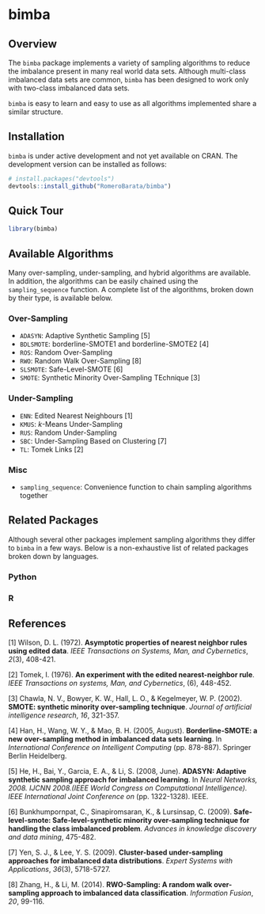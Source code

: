 # bimba
## Overview
The `bimba` package implements a variety of sampling algorithms to reduce the imbalance present in many real world data sets. Although multi-class imbalanced data sets are common, `bimba` has been designed to work only with two-class imbalanced data sets.

`bimba` is easy to learn and easy to use as all algorithms implemented share a similar structure.

## Installation
`bimba` is under active development and not yet available on CRAN. The 
development version can be installed as follows:

```r
# install.packages("devtools")
devtools::install_github("RomeroBarata/bimba")
```

## Quick Tour

```r
library(bimba)


```

## Available Algorithms
Many over-sampling, under-sampling, and hybrid algorithms are available. In addition, the algorithms can be easily chained using the `sampling_sequence` function. A complete list of the algorithms, broken down by their type, is available below.

### Over-Sampling
- `ADASYN`: Adaptive Synthetic Sampling [5]
- `BDLSMOTE`: borderline-SMOTE1 and borderline-SMOTE2 [4]
- `ROS`: Random Over-Sampling
- `RWO`: Random Walk Over-Sampling [8]
- `SLSMOTE`: Safe-Level-SMOTE [6]
- `SMOTE`: Synthetic Minority Over-Sampling TEchnique [3]

### Under-Sampling
- `ENN`: Edited Nearest Neighbours [1]
- `KMUS`: _k_-Means Under-Sampling
- `RUS`: Random Under-Sampling
- `SBC`: Under-Sampling Based on Clustering [7]
- `TL`: Tomek Links [2]

### Misc
- `sampling_sequence`: Convenience function to chain sampling algorithms 
together

## Related Packages
Although several other packages implement sampling algorithms they differ to `bimba` in a few ways. Below is a non-exhaustive list of related packages 
broken down by languages.

### Python

### R

## References
[1] Wilson, D. L. (1972). **Asymptotic properties of nearest neighbor rules 
using edited data**. _IEEE Transactions on Systems, Man, and Cybernetics_, 
_2_(3), 408-421.

[2] Tomek, I. (1976). **An experiment with the edited nearest-neighbor rule**. 
_IEEE Transactions on systems, Man, and Cybernetics_, (6), 448-452.

[3] Chawla, N. V., Bowyer, K. W., Hall, L. O., & Kegelmeyer, W. P. (2002). 
**SMOTE: synthetic minority over-sampling technique**. _Journal of artificial intelligence research_, _16_, 321-357.

[4] Han, H., Wang, W. Y., & Mao, B. H. (2005, August). **Borderline-SMOTE: a 
new over-sampling method in imbalanced data sets learning**. In _International Conference on Intelligent Computing_ (pp. 878-887). Springer Berlin Heidelberg.

[5] He, H., Bai, Y., Garcia, E. A., & Li, S. (2008, June). **ADASYN: Adaptive synthetic sampling approach for imbalanced learning**. In _Neural Networks, 
2008. IJCNN 2008.(IEEE World Congress on Computational Intelligence). IEEE International Joint Conference on_ (pp. 1322-1328). IEEE.

[6] Bunkhumpornpat, C., Sinapiromsaran, K., & Lursinsap, C. (2009). **Safe-level-smote: Safe-level-synthetic minority over-sampling technique for handling the class imbalanced problem**. _Advances in knowledge discovery and data mining_, 475-482.

[7] Yen, S. J., & Lee, Y. S. (2009). **Cluster-based under-sampling approaches for imbalanced data distributions**. _Expert Systems with Applications_, 
_36_(3), 5718-5727.

[8] Zhang, H., & Li, M. (2014). **RWO-Sampling: A random walk over-sampling approach to imbalanced data classification**. _Information Fusion_, _20_, 
99-116.